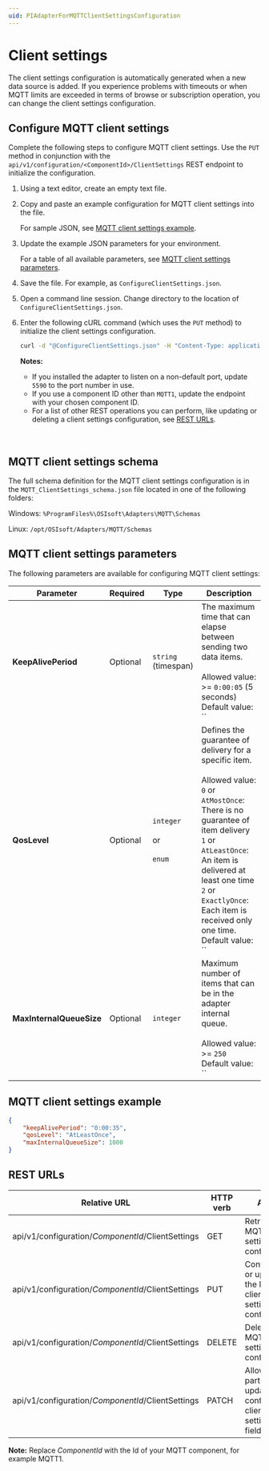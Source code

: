 ```yaml
---
uid: PIAdapterForMQTTClientSettingsConfiguration
---
```


# Client settings

The client settings configuration is automatically generated when a new data source is added. If you experience problems with timeouts or when MQTT limits are exceeded in terms of browse or subscription operation, you can change the client settings configuration.

## Configure MQTT client settings

Complete the following steps to configure MQTT client settings. Use the `PUT` method in conjunction with the `api/v1/configuration/<ComponentId>/ClientSettings` REST endpoint to initialize the configuration.

1. Using a text editor, create an empty text file.

2. Copy and paste an example configuration for MQTT client settings into the file.

    For sample JSON, see [MQTT client settings example](#mqtt-client-settings-example).

3. Update the example JSON parameters for your environment.

    For a table of all available parameters, see [MQTT client settings parameters](#mqtt-client-settings-parameters).

4. Save the file. For example, as `ConfigureClientSettings.json`.

5. Open a command line session. Change directory to the location of `ConfigureClientSettings.json`.

6. Enter the following cURL command (which uses the `PUT` method) to initialize the client settings configuration.

    ```bash
    curl -d "@ConfigureClientSettings.json" -H "Content-Type: application/json" -X PUT "http://localhost:5590/api/v1/configuration/MQTT1/ClientSettings"
    ```

    **Notes:**
  
    * If you installed the adapter to listen on a non-default port, update `5590` to the port number in use.
    * If you use a component ID other than `MQTT1`, update the endpoint with your chosen component ID.
    * For a list of other REST operations you can perform, like updating or deleting a client settings configuration, see [REST URLs](#rest-urls).
    <br/>
    <br/>

## MQTT client settings schema

The full schema definition for the MQTT client settings configuration is in the `MQTT_ClientSettings_schema.json` file located in one of the following folders:

Windows: `%ProgramFiles%\OSIsoft\Adapters\MQTT\Schemas`

Linux: `/opt/OSIsoft/Adapters/MQTT/Schemas`

## MQTT client settings parameters

The following parameters are available for configuring MQTT client settings:

| Parameter     | Required | Type | Description |
|---------------|----------|------|-------------|
| **KeepAlivePeriod** | Optional | `string`<br>(timespan)          | The maximum time that can elapse between sending two data items. <br><br> Allowed value: >= `0:00:05` (5 seconds)<br>Default value: ``
| **QosLevel** | Optional |  `integer`<br><br>or<br><br>`enum`              | Defines the guarantee of delivery for a specific item.<br><br> Allowed value:<br>`0` or `AtMostOnce`: There is no guarantee of item delivery <br>`1` or `AtLeastOnce`: An item is delivered at least one time<br>`2` or `ExactlyOnce`: Each item is received only one time.<br>Default value: `` 
| **MaxInternalQueueSize**      | Optional | `integer` | Maximum number of items that can be in the adapter internal queue. <br><br>Allowed value: >= `250`<br>Default value: `` |

## MQTT client settings example

```json
{
    "keepAlivePeriod": "0:00:35",
    "qosLevel": "AtLeastOnce",
    "maxInternalQueueSize": 1000
}
```

## REST URLs

| Relative URL | HTTP verb | Action |
| ------------ | --------- | ------ |
| api/v1/configuration/_ComponentId_/ClientSettings  | GET | Retrieves the MQTT client settings configuration |
| api/v1/configuration/_ComponentId_/ClientSettings  | PUT | Configures or updates the MQTT client settings  configuration |
| api/v1/configuration/_ComponentId_/ClientSettings | DELETE | Deletes the MQTT client settings  configuration |
| api/v1/configuration/_ComponentId_/ClientSettings | PATCH | Allows partial updating of configured client settings fields. |

**Note:** Replace _ComponentId_ with the Id of your MQTT component, for example MQTT1.
